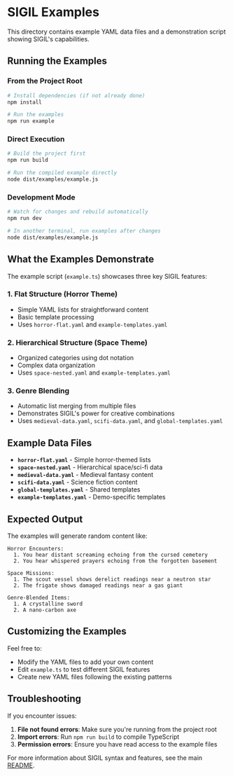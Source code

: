 # SIGIL Examples

This directory contains example YAML data files and a demonstration script showing SIGIL's capabilities.

## Running the Examples

### From the Project Root

```bash
# Install dependencies (if not already done)
npm install

# Run the examples
npm run example
```

### Direct Execution

```bash
# Build the project first
npm run build

# Run the compiled example directly
node dist/examples/example.js
```

### Development Mode

```bash
# Watch for changes and rebuild automatically
npm run dev

# In another terminal, run examples after changes
node dist/examples/example.js
```

## What the Examples Demonstrate

The example script (`example.ts`) showcases three key SIGIL features:

### 1. Flat Structure (Horror Theme)
- Simple YAML lists for straightforward content
- Basic template processing
- Uses `horror-flat.yaml` and `example-templates.yaml`

### 2. Hierarchical Structure (Space Theme)  
- Organized categories using dot notation
- Complex data organization
- Uses `space-nested.yaml` and `example-templates.yaml`

### 3. Genre Blending
- Automatic list merging from multiple files
- Demonstrates SIGIL's power for creative combinations
- Uses `medieval-data.yaml`, `scifi-data.yaml`, and `global-templates.yaml`

## Example Data Files

- **`horror-flat.yaml`** - Simple horror-themed lists
- **`space-nested.yaml`** - Hierarchical space/sci-fi data
- **`medieval-data.yaml`** - Medieval fantasy content
- **`scifi-data.yaml`** - Science fiction content
- **`global-templates.yaml`** - Shared templates
- **`example-templates.yaml`** - Demo-specific templates

## Expected Output

The examples will generate random content like:

```
Horror Encounters:
  1. You hear distant screaming echoing from the cursed cemetery
  2. You hear whispered prayers echoing from the forgotten basement

Space Missions:
  1. The scout vessel shows derelict readings near a neutron star
  2. The frigate shows damaged readings near a gas giant

Genre-Blended Items:
  1. A crystalline sword
  2. A nano-carbon axe
```

## Customizing the Examples

Feel free to:
- Modify the YAML files to add your own content
- Edit `example.ts` to test different SIGIL features
- Create new YAML files following the existing patterns

## Troubleshooting

If you encounter issues:

1. **File not found errors**: Make sure you're running from the project root
2. **Import errors**: Run `npm run build` to compile TypeScript
3. **Permission errors**: Ensure you have read access to the example files

For more information about SIGIL syntax and features, see the main [README](../README.md).
